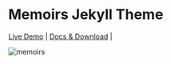 # Memoirs Jekyll Theme

[Live Demo](https://wowthemesnet.github.io/jekyll-theme-memoirs/) | [Docs & Download](https://bootstrapstarter.com/bootstrap-templates/jekyll-theme-memoirs/) |

![memoirs](https://bootstrapstarter.com/assets/img/themes/memoirs-jekyll.jpg)
